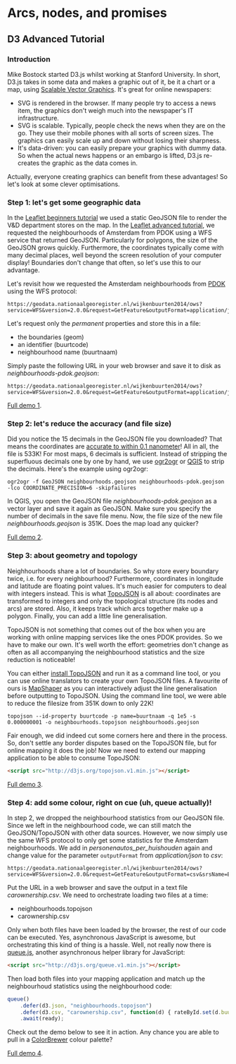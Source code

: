 # Arcs, nodes, and promises

## D3 Advanced Tutorial

### Introduction

Mike Bostock started D3.js whilst working at Stanford University. In short, D3.js takes in some data and makes a graphic out of it, be it a chart or a map, using [Scalable Vector Graphics](https://en.wikipedia.org/wiki/Scalable_Vector_Graphics). It's great for online newspapers:

* SVG is rendered in the browser. If many people try to access a news item, the graphics don't weigh much into the newspaper's IT infrastructure.
* SVG is scalable. Typically, people check the news when they are on the go. They use their mobile phones with all sorts of screen sizes. The graphics can easily scale up and down without losing their sharpness.
* It's data-driven: you can easily prepare your graphics with dummy data. So when the actual news happens or an embargo is lifted, D3.js re-creates the graphic as the data comes in.

Actually, everyone creating graphics can benefit from these advantages! So let's look at some clever optimisations.

### Step 1: let's get some geographic data

In the [Leaflet beginners tutorial](https://github.com/maptime030/Leaflet-D3-Workshop/blob/gh-pages/tutorial-leaflet-starter/README.md) we used a static GeoJSON file to render the V&D department stores on the map. In the [Leaflet advanced tutorial](https://github.com/maptime030/Leaflet-D3-Workshop/blob/gh-pages/tutorial-leaflet-advanced/README.md), we requested the neighbourhoods of Amsterdam from PDOK using a WFS service that returned GeoJSON. Particularly for polygons, the size of the GeoJSON grows quickly. Furthermore, the coordinates typically come with many decimal places, well beyond the screen resolution of your computer display! Boundaries don't change that often, so let's use this to our advantage.

Let's revisit how we requested the Amsterdam neighbourhoods from [PDOK](http://www.pdok.nl) using the WFS protocol:

````
https://geodata.nationaalgeoregister.nl/wijkenbuurten2014/ows?service=WFS&version=2.0.0&request=GetFeature&outputFormat=application/json&srsName=EPSG:4326&typeName=wijkenbuurten2014:cbs_buurten_2014&propertyName=buurtnaam,personenautos_per_huishouden,geom&cql_filter=gemeentenaam%20=%20%27Amsterdam%27
````

Let's request only the _permanent_ properties and store this in a file:
- the boundaries (geom)
- an identifier (buurtcode)
- neighbourhood name (buurtnaam)

Simply paste the following URL in your web browser and save it to disk as _neighbourhoods-pdok.geojson_:

````
https://geodata.nationaalgeoregister.nl/wijkenbuurten2014/ows?service=WFS&version=2.0.0&request=GetFeature&outputFormat=application/json&srsName=EPSG:4326&typeName=wijkenbuurten2014:cbs_buurten_2014&propertyName=buurtcode,buurtnaam,geom&cql_filter=gemeentenaam%20=%20%27Amsterdam%27
````

[Full demo 1](http://maptime030.github.io/Leaflet-D3-Workshop/tutorial-d3-advanced/1/).

### Step 2: let's reduce the accuracy (and file size)

Did you notice the 15 decimals in the GeoJSON file you downloaded? That means the coordinates are [accurate to within 0.1 nanometer](http://uxblog.idvsolutions.com/2013/11/silly-geographic-precision.html)! All in all, the file is 533K! For most maps, 6 decimals is sufficient. Instead of stripping the superfluous decimals one by one by hand, we use [ogr2ogr](http://www.gdal.org/ogr2ogr.html) or [QGIS](http://www.qgis.org) to strip the decimals. Here's the example using ogr2ogr:

````
ogr2ogr -f GeoJSON neighbourhoods.geojson neighbourhoods-pdok.geojson -lco COORDINATE_PRECISION=6 -skipfailures
````

In QGIS, you open the GeoJSON file _neighbourhoods-pdok.geojson_ as a vector layer and save it again as GeoJSON. Make sure you specify the number of decimals in the save file menu. Now, the file size of the new file _neighbourhoods.geojson_ is 351K. Does the map load any quicker?

[Full demo 2](http://maptime030.github.io/Leaflet-D3-Workshop/tutorial-d3-advanced/2/).

### Step 3: about geometry and topology

Neighhourhoods share a lot of boundaries. So why store every boundary twice, i.e. for every neighbourhood? Furthermore, coordinates in longitude and latitude are floating point values. It's much easier for computers to deal with integers instead. This is what [TopoJSON](https://github.com/mbostock/topojson) is all about: coordinates are transformed to integers and only the topological structure (its nodes and arcs) are stored. Also, it keeps track which arcs together make up a polygon. Finally, you can add a little line generalisation.

TopoJSON is not something that comes out of the box when you are working with online mapping services like the ones PDOK provides. So we have to make our own. It's well worth the effort: geometries don't change as often as all accompanying the neighbourhood statistics and the size reduction is noticeable!

You can either [install TopoJSON](https://github.com/mbostock/topojson/wiki/Installation) and run it as a command line tool, or you can use online translators to create your own TopoJSON files. A favourite of ours is [MapShaper](http://www.mapshaper.org/) as you can interactively adjust the line generalisation before outputting to TopoJSON. Using the command line tool, we were able to reduce the filesize from 351K down to only 22K!

````
topojson --id-property buurtcode -p name=buurtnaam -q 1e5 -s 0.000000001 -o neighbourhoods.topojson neighbourhoods.geojson
````

Fair enough, we did indeed cut some corners here and there in the process. So, don't settle any border disputes based on the TopoJSON file, but for online mapping it does the job! Now we need to extend our mapping application to be able to consume TopoJSON:

````html
<script src="http://d3js.org/topojson.v1.min.js"></script>
````

[Full demo 3](http://maptime030.github.io/Leaflet-D3-Workshop/tutorial-d3-advanced/3/).

### Step 4: add some colour, right on cue (uh, queue actually)!

In step 2, we dropped the neighbourhood statistics from our GeoJSON file. Since we left in the neighbourhood code, we can still match the GeoJSON/TopoJSON with other data sources. However, we now simply use the same WFS protocol to only get some statistics for the Amsterdam neighbourhoods. We add in _personenautos_per_huishouden_ again and change value for the parameter `outputFormat` from _application/json_ to _csv_:

````
https://geodata.nationaalgeoregister.nl/wijkenbuurten2014/ows?service=WFS&version=2.0.0&request=GetFeature&outputFormat=csv&srsName=EPSG:4326&typeName=wijkenbuurten2014:cbs_buurten_2014&propertyName=buurtcode,personenautos_per_huishouden&cql_filter=gemeentenaam%20=%20%27Amsterdam%27
````

Put the URL in a web browser and save the output in a text file _carownership.csv_. We need to orchestrate loading two files at a time:
- neighbourhoods.topojson
- carownership.csv

Only when both files have been loaded by the browser, the rest of our code can be executed. Yes, asynchronous JavaScript is awesome, but orchestrating this kind of thing is a hassle. Well, not really now there is [queue.js](https://github.com/mbostock/queue), another asynchronous helper library for JavaScript:

````html
<script src="http://d3js.org/queue.v1.min.js"></script>
````

Then load both files into your mapping application and match up the neighbourhoud statistics using the neighbourhood code:

````javascript
queue()
    .defer(d3.json, "neighbourhoods.topojson")
    .defer(d3.csv, "carownership.csv", function(d) { rateById.set(d.buurtcode, +d.personenautos_per_huishouden);})
    .await(ready);
````

Check out the demo below to see it in action. Any chance you are able to pull in a [ColorBrewer](http://colorbrewer2.org/) colour palette?

[Full demo 4](http://maptime030.github.io/Leaflet-D3-Workshop/tutorial-d3-advanced/4/).

